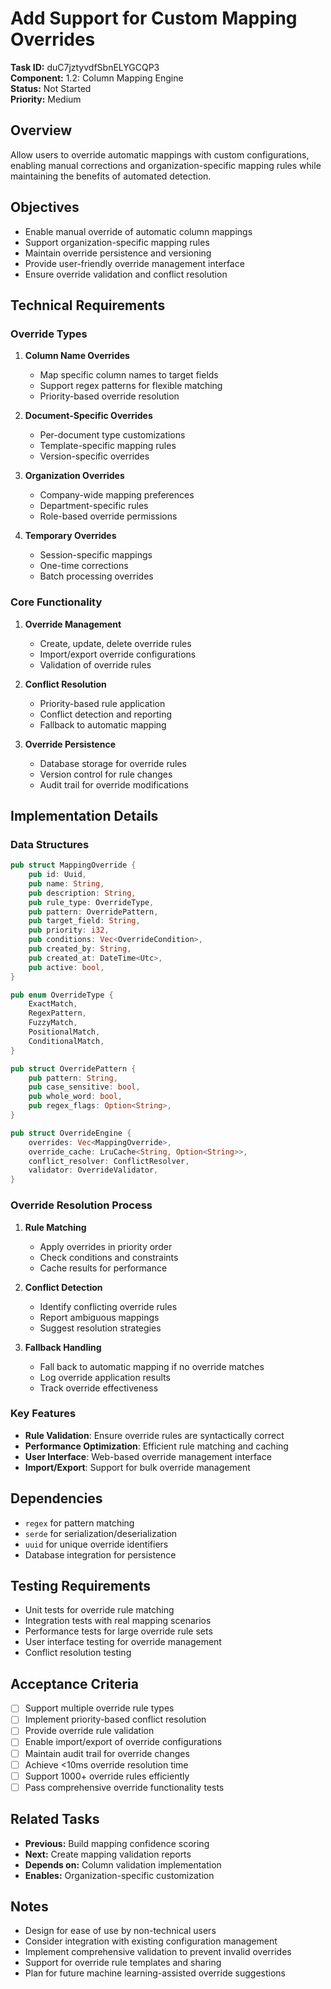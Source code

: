 # Add Support for Custom Mapping Overrides

**Task ID:** duC7jztyvdfSbnELYGCQP3  
**Component:** 1.2: Column Mapping Engine  
**Status:** Not Started  
**Priority:** Medium  

## Overview

Allow users to override automatic mappings with custom configurations, enabling manual corrections and organization-specific mapping rules while maintaining the benefits of automated detection.

## Objectives

- Enable manual override of automatic column mappings
- Support organization-specific mapping rules
- Maintain override persistence and versioning
- Provide user-friendly override management interface
- Ensure override validation and conflict resolution

## Technical Requirements

### Override Types
1. **Column Name Overrides**
   - Map specific column names to target fields
   - Support regex patterns for flexible matching
   - Priority-based override resolution

2. **Document-Specific Overrides**
   - Per-document type customizations
   - Template-specific mapping rules
   - Version-specific overrides

3. **Organization Overrides**
   - Company-wide mapping preferences
   - Department-specific rules
   - Role-based override permissions

4. **Temporary Overrides**
   - Session-specific mappings
   - One-time corrections
   - Batch processing overrides

### Core Functionality
1. **Override Management**
   - Create, update, delete override rules
   - Import/export override configurations
   - Validation of override rules

2. **Conflict Resolution**
   - Priority-based rule application
   - Conflict detection and reporting
   - Fallback to automatic mapping

3. **Override Persistence**
   - Database storage for override rules
   - Version control for rule changes
   - Audit trail for override modifications

## Implementation Details

### Data Structures
```rust
pub struct MappingOverride {
    pub id: Uuid,
    pub name: String,
    pub description: String,
    pub rule_type: OverrideType,
    pub pattern: OverridePattern,
    pub target_field: String,
    pub priority: i32,
    pub conditions: Vec<OverrideCondition>,
    pub created_by: String,
    pub created_at: DateTime<Utc>,
    pub active: bool,
}

pub enum OverrideType {
    ExactMatch,
    RegexPattern,
    FuzzyMatch,
    PositionalMatch,
    ConditionalMatch,
}

pub struct OverridePattern {
    pub pattern: String,
    pub case_sensitive: bool,
    pub whole_word: bool,
    pub regex_flags: Option<String>,
}

pub struct OverrideEngine {
    overrides: Vec<MappingOverride>,
    override_cache: LruCache<String, Option<String>>,
    conflict_resolver: ConflictResolver,
    validator: OverrideValidator,
}
```

### Override Resolution Process
1. **Rule Matching**
   - Apply overrides in priority order
   - Check conditions and constraints
   - Cache results for performance

2. **Conflict Detection**
   - Identify conflicting override rules
   - Report ambiguous mappings
   - Suggest resolution strategies

3. **Fallback Handling**
   - Fall back to automatic mapping if no override matches
   - Log override application results
   - Track override effectiveness

### Key Features
- **Rule Validation**: Ensure override rules are syntactically correct
- **Performance Optimization**: Efficient rule matching and caching
- **User Interface**: Web-based override management interface
- **Import/Export**: Support for bulk override management

## Dependencies

- `regex` for pattern matching
- `serde` for serialization/deserialization
- `uuid` for unique override identifiers
- Database integration for persistence

## Testing Requirements

- Unit tests for override rule matching
- Integration tests with real mapping scenarios
- Performance tests for large override rule sets
- User interface testing for override management
- Conflict resolution testing

## Acceptance Criteria

- [ ] Support multiple override rule types
- [ ] Implement priority-based conflict resolution
- [ ] Provide override rule validation
- [ ] Enable import/export of override configurations
- [ ] Maintain audit trail for override changes
- [ ] Achieve <10ms override resolution time
- [ ] Support 1000+ override rules efficiently
- [ ] Pass comprehensive override functionality tests

## Related Tasks

- **Previous:** Build mapping confidence scoring
- **Next:** Create mapping validation reports
- **Depends on:** Column validation implementation
- **Enables:** Organization-specific customization

## Notes

- Design for ease of use by non-technical users
- Consider integration with existing configuration management
- Implement comprehensive validation to prevent invalid overrides
- Support for override rule templates and sharing
- Plan for future machine learning-assisted override suggestions
